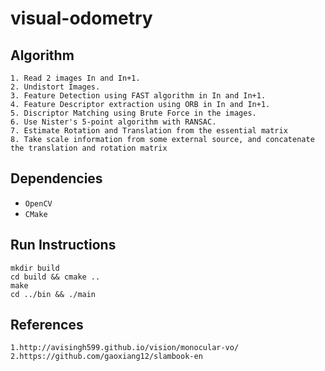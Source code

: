 # visual-odometry


## Algorithm
```
1. Read 2 images In and In+1.
2. Undistort Images.
3. Feature Detection using FAST algorithm in In and In+1.
4. Feature Descriptor extraction using ORB in In and In+1.
5. Discriptor Matching using Brute Force in the images.
6. Use Nister's 5-point algorithm with RANSAC.
7. Estimate Rotation and Translation from the essential matrix
8. Take scale information from some external source, and concatenate the translation and rotation matrix
```

## Dependencies

* `OpenCV `
* `CMake`

## Run Instructions
```
mkdir build
cd build && cmake ..
make 
cd ../bin && ./main
```

## References
```
1.http://avisingh599.github.io/vision/monocular-vo/
2.https://github.com/gaoxiang12/slambook-en
```
